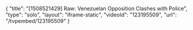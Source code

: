 {
    "title": "[1508521429] Raw: Venezuelan Opposition Clashes with Police",
    "type": "solo",
    "layout": "iframe-static",
    "videoId": "123195509",
    "url": "\/tvpembed\/123195509"
}